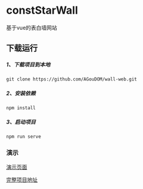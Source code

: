 # constStarWall
基于vue的表白墙网站

## 下载运行

##### 1、下载项目到本地

```
git clone https://github.com/AGouDOM/wall-web.git
```

##### 2、安装依赖	

````
npm install
````

##### 3、启动项目

````
npm run serve
````

### 演示
[演示页面](http://wall.conststar.cn)

[完整项目地址](https://github.com/constStar/wall)

